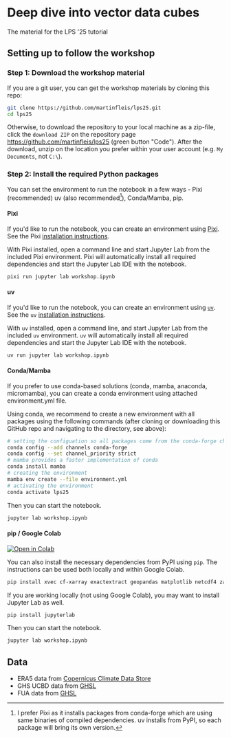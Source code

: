 # Deep dive into vector data cubes

The material for the LPS '25 tutorial

## Setting up to follow the workshop

### Step 1: Download the workshop material

If you are a git user, you can get the workshop materials by cloning this repo:

```sh
git clone https://github.com/martinfleis/lps25.git
cd lps25
```

Otherwise, to download the repository to your local machine as a zip-file,
click the `download ZIP` on the repository page
<https://github.com/martinfleis/lps25>
(green button "Code"). After the download, unzip on the location you prefer
within your user account (e.g. `My Documents`, not `C:\`).

### Step 2: Install the required Python packages

You can set the environment to run the notebook in a few ways - Pixi (recommended) uv (also recommended[^1]), Conda/Mamba, pip.

[^1]: I prefer Pixi as it installs packages from conda-forge which are using same binaries of compiled dependencies. uv installs from PyPI, so each package will bring its own version.

#### Pixi

If you'd like to run the notebook, you can create an environment using [Pixi](https://pixi.sh/latest/). See the Pixi [installation instructions](https://pixi.sh/latest/#__tabbed_1_2).

With Pixi installed, open a command line and start Jupyter Lab from the included Pixi environment. Pixi will automatically install all required dependencies and start the Jupyter Lab IDE with the notebook.

```sh
pixi run jupyter lab workshop.ipynb
```

#### uv

If you'd like to run the notebook, you can create an environment using [`uv`](https://docs.astral.sh/uv/). See the `uv` [installation instructions](https://docs.astral.sh/uv/getting-started/installation/).

With `uv` installed, open a command line, and start Jupyter Lab from the included `uv` environment. `uv` will automatically install all required dependencies and start the Jupyter Lab IDE with the notebook.

```sh
uv run jupyter lab workshop.ipynb
```

#### Conda/Mamba

If you prefer to use conda-based solutions (conda, mamba, anaconda, micromamba), you can create a conda environment using attached environment.yml file.

Using conda, we recommend to create a new environment with all packages using
the following commands (after cloning or downloading this GitHub repo and
navigating to the directory, see above):

```bash
# setting the configuation so all packages come from the conda-forge channel
conda config --add channels conda-forge
conda config --set channel_priority strict
# mamba provides a faster implementation of conda
conda install mamba
# creating the environment
mamba env create --file environment.yml
# activating the environment
conda activate lps25
```

Then you can start the notebook.

```sh
jupyter lab workshop.ipynb
```

#### pip / Google Colab

[![Open in Colab](https://colab.research.google.com/assets/colab-badge.svg)](https://colab.research.google.com/github/martinfleis/lps25/blob/main/workshop.ipynb)

You can also install the necessary dependencies from PyPI using `pip`. The instructions can be used both locally and within Google Colab.


```bash
pip install xvec cf-xarray exactextract geopandas matplotlib netcdf4 zarr fsspec pooch rioxarray joblib cfgrib contextily -U
```

If you are working locally (not using Google Colab), you may want to install Jupyter Lab as well.

```bash
pip install jupyterlab
```

Then you can start the notebook.

```sh
jupyter lab workshop.ipynb
```

## Data

- ERA5 data from [Copernicus Climate Data Store](https://cds.climate.copernicus.eu/datasets/reanalysis-era5-single-levels-monthly-means?tab=download)
- GHS UCBD data from [GHSL](https://human-settlement.emergency.copernicus.eu/download.php?ds=ucdb)
- FUA data from [GHSL](https://human-settlement.emergency.copernicus.eu/download.php?ds=FUA)